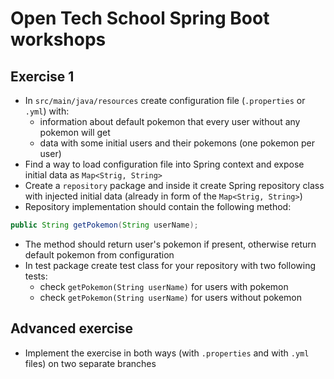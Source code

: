 # Open Tech School Spring Boot workshops 

## Exercise 1

* In `src/main/java/resources` create configuration file (`.properties` or `.yml`) with:
  * information about default pokemon that every user without any pokemon will get
  * data with some initial users and their pokemons (one pokemon per user)
* Find a way to load configuration file into Spring context and expose initial data as `Map<Strig, String>` 
* Create a `repository` package and inside it create Spring repository class with injected initial data (already in form of the `Map<Strig, String>`)
* Repository implementation should contain the following method:
```java
public String getPokemon(String userName);
```
* The method should return user's pokemon if present, otherwise return default pokemon from configuration
* In test package create test class for your repository with two following tests:
  * check `getPokemon(String userName)` for users with pokemon
  * check `getPokemon(String userName)` for users without pokemon

## Advanced exercise
* Implement the exercise in both ways (with `.properties` and with `.yml` files) on two separate branches
